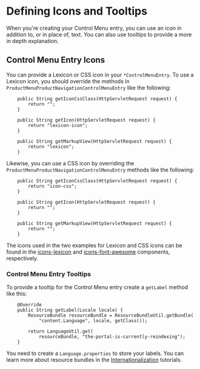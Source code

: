 # Defining Icons and Tooltips

When you're creating your Control Menu entry, you can use an icon in
addition to, or in place of, text. You can also use tooltips to provide a more
in depth explanation.

## Control Menu Entry Icons

You can provide a Lexicon or CSS icon in your `*ControlMenuEntry`. To use a 
Lexicon icon, you should override the methods in 
`ProductMenuProductNavigationControlMenuEntry` like the following:

        public String getIconCssClass(HttpServletRequest request) {
            return "";
        }

        public String getIcon(HttpServletRequest request) {
            return "lexicon-icon";
        }

        public String getMarkupView(HttpServletRequest request) {
            return "lexicon";
        }

Likewise, you can use a CSS icon by overriding the
`ProductMenuProductNavigationControlMenuEntry` methods like the following:

        public String getIconCssClass(HttpServletRequest request) {
            return "icon-css";
        }

        public String getIcon(HttpServletRequest request) {
            return "";
        }

        public String getMarkupView(HttpServletRequest request) {
            return "";
        }

The icons used in the two examples for Lexicon and CSS icons can be found in
the [icons-lexicon](https://liferay.github.io/clay/content/icons-lexicon/)
and [icons-font-awesome](https://liferay.github.io/clay/content/icons-font-awesome/)
components, respectively.

### Control Menu Entry Tooltips

To provide a tooltip for the Control Menu entry create a `getLabel` method like 
this:

        @Override
        public String getLabel(Locale locale) {
            ResourceBundle resourceBundle = ResourceBundleUtil.getBundle(
                "content.Language", locale, getClass());

            return LanguageUtil.get(
                resourceBundle, "the-portal-is-currently-reindexing");
        }

You need to create a `Language.properties` to store your labels. You can learn 
more about resource bundles in the [Internationalization](/develop/tutorials/-/knowledge_base/7-1/internationalization)
tutorials.




